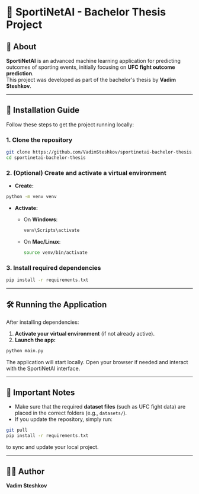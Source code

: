 # 🧠 SportiNetAI - Bachelor Thesis Project

## 📖 About

**SportiNetAI** is an advanced machine learning application for predicting outcomes of sporting events, initially focusing on **UFC fight outcome prediction**.  
This project was developed as part of the bachelor's thesis by **Vadim Steshkov**.

---

## 🚀 Installation Guide

Follow these steps to get the project running locally:

### 1. Clone the repository

```bash
git clone https://github.com/VadimSteshkov/sportinetai-bachelor-thesis.git
cd sportinetai-bachelor-thesis
```

### 2. (Optional) Create and activate a virtual environment

- **Create:**

```bash
python -m venv venv
```

- **Activate:**

  - On **Windows**:

    ```bash
    venv\Scripts\activate
    ```

  - On **Mac/Linux**:

    ```bash
    source venv/bin/activate
    ```

### 3. Install required dependencies

```bash
pip install -r requirements.txt
```

---

## 🛠 Running the Application

After installing dependencies:

1. **Activate your virtual environment** (if not already active).
2. **Launch the app:**

```bash
python main.py
```

The application will start locally. Open your browser if needed and interact with the SportiNetAI interface.

---

## 📂 Important Notes

- Make sure that the required **dataset files** (such as UFC fight data) are placed in the correct folders (e.g., `datasets/`).
- If you update the repository, simply run:

```bash
git pull
pip install -r requirements.txt
```

to sync and update your local project.

---

## 👨‍💻 Author

**Vadim Steshkov**

